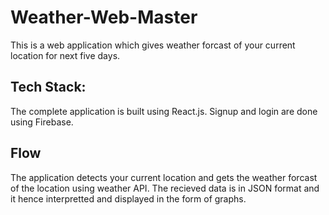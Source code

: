 # Weather-Web-Master
This is a web application which gives weather forcast of your current location for next five days.

## Tech Stack:
The complete application is built using React.js.
Signup and login are done using Firebase.

## Flow
The application detects your current location and gets the weather forcast of the location using weather API.
The recieved data is in JSON format and it hence interpretted and displayed in the form of graphs.
